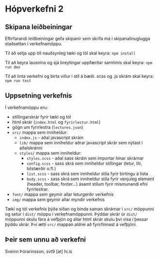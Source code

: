 # Hópverkefni 2

## Skipana leiðbeiningar
Eftirfarandi leiðbeiningar gefa skipanir sem skrifa má í skipanalínuglugga staðsettan í verkefnamöppu.

Til að setja upp öll nauðsynleg tæki og tól skal keyra:
`npm install`

Til að keyra lausnina og sjá breytingar uppfærðar samtímis skal keyra:
`npm run dev`

Til að linta verkefni og birta villur í stíl á bæði .scss og .js skrám skal keyra:
`npm run test`

## Uppsetning verkefnis
Í verkefnamöppu eru: 
- stillingarskrár fyrir tæki og tól
- html skrár (`index.html` og `fyrirlestur.html`)
- gögn um fyrirlestra (`lectures.json`)
- `src/` mappa sem inniheldur:
  - `index.js` - aðal javascript skráin
  - `lib/` mappa sem inniheldur aðrar javascript skrár sem nýtast í aðalskránni
  - `styles/` mappa sem inniheldur:
    - `styles.scss` - aðal sass skráin sem importar hinar skrárnar
    - `config.scss` - sass skrá sem inniheldur stillingar (letur, liti, bilstærðir o.fl.)
    - `list.scss` - sass skrá sem inniheldur stíla fyrir birtingu á lista
    - `body.scss` - sass skrá sem inniheldur stíla fyrir venjuleg element (header, toolbar, footer...) ásamt stílum fyrir mismunandi efni fyrirlestrar.
- `font/` mappa sem geymir allar leturgerðir verkefnis
- `img/` mappa sem geymir allar myndir verkefnis

Tæki og tól verkefnis þýða síðan og binda saman skrárnar í `src/` möppunni og setur í `dist/` möppu í verkefnamöppunni.
Þýddar skrár úr `dist/` möppunni skulu fara á vefþjón og allar html skrár skulu því vísa í þessar þýddu skrár.
Því ætti `src/` mappan aldrei að fyrirfinnast á vefþjóni.

## Þeir sem unnu að verkefni
Sveinn Þórarinsson, svt9 \[at\] hi.is
